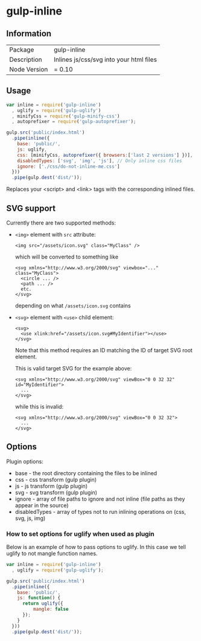 gulp-inline
===========

## Information

<table>
  <tr><td>Package</td><td>gulp-inline</td></tr>
  <tr><td>Description</td><td>Inlines js/css/svg into your html files</td></tr>
  <tr><td>Node Version</td><td>= 0.10</td></tr>
</table>


## Usage

```javascript
var inline = require('gulp-inline')
  , uglify = require('gulp-uglify')
  , minifyCss = require('gulp-minify-css')
  , autoprefixer = require('gulp-autoprefixer');

gulp.src('public/index.html')
  .pipe(inline({
    base: 'public/',
    js: uglify,
    css: [minifyCss, autoprefixer({ browsers:['last 2 versions'] })],
    disabledTypes: ['svg', 'img', 'js'], // Only inline css files
    ignore: ['./css/do-not-inline-me.css']
  }))
  .pipe(gulp.dest('dist/'));
```

Replaces your &lt;script&gt; and &lt;link&gt; tags with the corresponding inlined files.

## SVG support

Currently there are two supported methods:

- `<img>` element with `src` attribute:

  ```
  <img src="/assets/icon.svg" class="MyClass" />
  ```

  which will be converted to something like

  ```
  <svg xmlns="http://www.w3.org/2000/svg" viewbox="..." class="MyClass">
    <circle ... />
    <path ... />
    etc.
  </svg>
  ```

  depending on what `/assets/icon.svg` contains

- `<svg>` element with `<use>` child element:

  ```
  <svg>
    <use xlink:href="/assets/icon.svg#MyIdentifier"></use>
  </svg>
  ```

  Note that this method requires an ID matching the ID of target SVG root element.

  This is valid target SVG for the example above:

  ```
  <svg xmlns="http://www.w3.org/2000/svg" viewBox="0 0 32 32" id="MyIdentifier">
    ...
  </svg>
  ```

  while this is invalid:

  ```
  <svg xmlns="http://www.w3.org/2000/svg" viewBox="0 0 32 32">
    ...
  </svg>
  ```

## Options

Plugin options:

  * base - the root directory containing the files to be inlined
  * css - css transform (gulp plugin)
  * js - js transform (gulp plugin)
  * svg - svg transform (gulp plugin)
  * ignore - array of file paths to ignore and not inline (file paths as they appear in the source)
  * disabledTypes - array of types not to run inlining operations on (css, svg, js, img)

### How to set options for uglify when used as plugin

Below is an example of how to pass options to uglify. In this case we tell uglify to not mangle function names.

```javascript
var inline = require('gulp-inline')
  , uglify = require('gulp-uglify');

gulp.src('public/index.html')
  .pipe(inline({
    base: 'public/',
    js: function() {
      return uglify({
          mangle: false
      });
    }
  }))
  .pipe(gulp.dest('dist/'));
```
